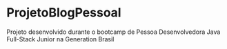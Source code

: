 # ProjetoBlogPessoal
Projeto desenvolvido durante o bootcamp de Pessoa Desenvolvedora Java Full-Stack Junior na Generation Brasil
